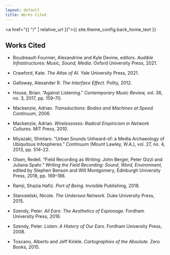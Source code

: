```yaml
---
layout: default
title: Works Cited
---
```

<a href="{{ "/" | relative_url }}">{{ site.theme_config.back_home_text }}</a>
<h2>Works Cited</h2>

* Boudreault-Fournier, Alexandrine and Kyle Devine, editors. <i>Audible Infrastructures: Music, Sound, Media.</i> Oxford University Press, 2021.

* Crawford, Kate. <i>The Atlas of AI.</i> Yale University Press, 2021.

* Galloway, Alexander R. <i>The Interface Effect.</i> Polity, 2012.

* House, Brian. “Against Listening.” <i>Contemporary Music Review,</i> vol. 36, no. 3, 2017, pp. 159–70.

* Mackenzie, Adrian. <i>Transductions: Bodies and Machines at Speed.</i> Continuum, 2006.

* Mackenzie, Adrian. <i>Wirelessness: Radical Empiricism in Network Cultures.</i> MIT Press, 2010.

* Miyazaki, Shintaro. “Urban Sounds Unheard-of: a Media Archaeology of Ubiquitous Infospheres.” <i>Continuum</i> (Mount Lawley, W.A.), vol. 27, no. 4, 2013, pp. 514–22.

* Olsen, Redell. “Field Recording as Writing: John Berger, Peter Gizzi and Juliana Spahr.” <i>Writing the Field Recording: Sound, Word, Environment,</i> edited by Stephen Benson and Will Montgomery, Edinburgh University Press, 2018, pp. 169–188.

* Ramji, Shazia Hafiz. <i>Port of Being.</i> Invisible Publishing, 2018.

* Starosielski, Nicole. <i>The Undersea Network.</i> Duke University Press, 2015.

* Szendy, Peter. <i>All Ears: The Aesthetics of Espionage.</i> Fordham University Press, 2016.

* Szendy, Peter. <i>Listen: A History of Our Ears.</i> Fordham University Press, 2008.

* Toscano, Alberto and Jeff Kinkle. <i>Cartographies of the Absolute.</i> Zero Books, 2015.
